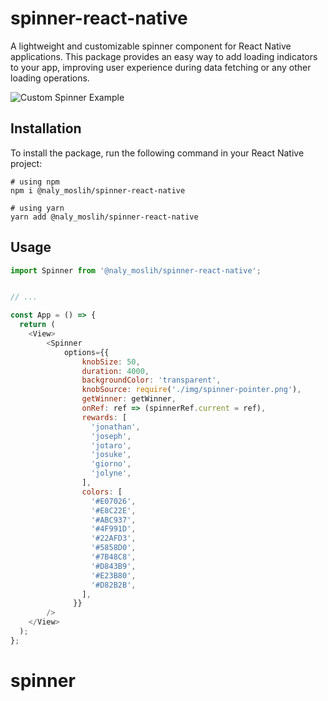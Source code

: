 # spinner-react-native

A lightweight and customizable spinner component for React Native applications. This package provides an easy way to add loading indicators to your app, improving user experience during data fetching or any other loading operations.

![Custom Spinner Example](https://i.postimg.cc/4yLH4C0Y/one.png)


## Installation

To install the package, run the following command in your React Native project:

```npm
# using npm
npm i @naly_moslih/spinner-react-native
```

```yarn
# using yarn
yarn add @naly_moslih/spinner-react-native
```

## Usage

```js
import Spinner from '@naly_moslih/spinner-react-native';


// ...

const App = () => {
  return (
    <View>
        <Spinner 
            options={{
                knobSize: 50,
                duration: 4000,
                backgroundColor: 'transparent',
                knobSource: require('./img/spinner-pointer.png'),
                getWinner: getWinner,
                onRef: ref => (spinnerRef.current = ref),
                rewards: [
                  'jonathan',
                  'joseph',
                  'jotaro',
                  'josuke',
                  'giorno',
                  'jolyne',
                ],
                colors: [
                  '#E07026',
                  '#E8C22E',
                  '#ABC937',
                  '#4F991D',
                  '#22AFD3',
                  '#5858D0',
                  '#7B48C8',
                  '#D843B9',
                  '#E23B80',
                  '#D82B2B',
                ],
              }}
        />
    </View>
  );
};
```

# spinner
